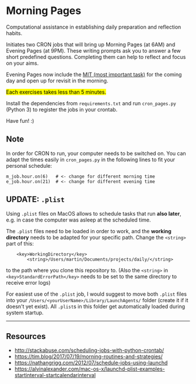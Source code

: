 # Morning Pages

Computational assistance in establishing daily preparation and reflection habits.

Initiates two CRON jobs that will bring up Morning Pages (at 6AM)
and Evening Pages (at 9PM). These writing prompts ask you to answer a
few short predefined questions. Completing them can help to reflect
and focus on your aims.

Evening Pages now include the [MIT (most important task)](https://github.com/martin-martin/time-mgmt) for the coming day
and open up for revisit in the morning.

<mark>Each exercises takes less than 5 minutes.</mark>

Install the dependencies from `requirements.txt` and run `cron_pages.py` (Python 3)
to register the jobs in your crontab.

Have fun! :)

## Note

In order for CRON to run, your computer needs to be switched on. You can adapt the
times easily in `cron_pages.py` in the following lines to fit your personal schedule:

```
m_job.hour.on(6)   # <- change for different morning time
e_job.hour.on(21)  # <- change for different evening time
```

## UPDATE: `.plist`

Using `.plist` files on MacOS allows to schedule tasks that run **also later**, e.g.
in case the computer was asleep at the scheduled time.

The `.plist` files need to be loaded in order to work, and the **working directory**
needs to be adapted for your specific path. Change the `<string>` part of this:

```
    <key>WorkingDirectory</key>
        <string>/Users/martin/Documents/projects/daily/</string>
```

to the path where you clone this repository to.
(Also the `<string>` in `<key>StandardErrorPath</key>` needs to be set to the
    same directory to receive error logs)

For easiest use of the `.plist` job, I would suggest to move both `.plist` files
into your `/Users/<yourUserName>/Library/LaunchAgents/` folder (create it if it doesn't
    yet exist). All `.plist`s in this folder get automatically loaded during system startup.

---

## Resources

- http://stackabuse.com/scheduling-jobs-with-python-crontab/
- https://tim.blog/2017/07/19/morning-routines-and-strategies/
- https://nathangrigg.com/2012/07/schedule-jobs-using-launchd
- https://alvinalexander.com/mac-os-x/launchd-plist-examples-startinterval-startcalendarinterval
